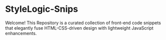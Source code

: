 # StyleLogic-Snips
Welcome! This Repository is a curated collection of front-end code snippets that elegantly fuse HTML-CSS-driven design with lightweight JavaScript enhancements.
